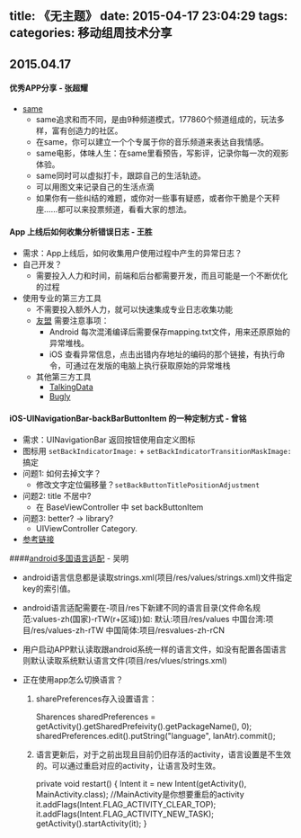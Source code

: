 title: 《无主题》
date: 2015-04-17 23:04:29
tags:
categories: 移动组周技术分享
---
## 2015.04.17

#### 优秀APP分享 - 张超耀
- [same](https://ohsame.com)
   - same追求和而不同，是由9种频道模式，177860个频道组成的，玩法多样，富有创造力的社区。
   - 在same，你可以建立一个个专属于你的音乐频道来表达自我情感。
   - same电影，体味人生：在same里看预告，写影评，记录你每一次的观影体验。
   - same同时可以虚拟打卡，跟踪自己的生活轨迹。
   - 可以用图文来记录自己的生活点滴
   - 如果你有一些纠结的难题，或你对一些事有疑惑，或者你干脆是个天秤座……都可以来投票频道，看看大家的想法。

#### App 上线后如何收集分析错误日志 - 王胜
- 需求：App上线后，如何收集用户使用过程中产生的异常日志？
- 自己开发？
  - 需要投入人力和时间，前端和后台都需要开发，而且可能是一个不断优化的过程
- 使用专业的第三方工具
  - 不需要投入额外人力，就可以快速集成专业日志收集功能
  - [友盟](http://www.umeng.com/)
    需要注意事项：
    - Android 每次混淆编译后需要保存mapping.txt文件，用来还原原始的异常堆栈。
    - iOS 查看异常信息，点击出错内存地址的编码的那个链接，有执行命令，可通过在发版的电脑上执行获取原始的异常堆栈
  - 其他第三方工具
    - [TalkingData](https://www.talkingdata.com/products.jsp)
    - [Bugly](http://bugly.qq.com/)

#### iOS-UINavigationBar-backBarButtonItem 的一种定制方式 - 曾铭

- 需求：UINavigationBar 返回按钮使用自定义图标
- 图标用 `setBackIndicatorImage:` + `setBackIndicatorTransitionMaskImage:` 搞定
- 问题1: 如何去掉文字？
	- 修改文字定位偏移量？`setBackButtonTitlePositionAdjustment`
- 问题2: title 不居中?
	- 在 BaseViewController 中 set backButtonItem
- 问题3: better? -\> library?
	- UIViewController Category.
- [参考链接](http://justabeech.com/2014/02/24/empty-back-button-on-ios7/)

####[android多国语言适配](http://blog.csdn.net/dyllove98/article/details/8831908) - 吴明
 - android语言信息都是读取strings.xml(项目/res/values/strings.xml)文件指定key的索引值。

 - android语言适配需要在-项目/res下新建不同的语言目录(文件命名规范:values-zh(国家)-rTW(r+区域))如:
       默认:项目/res/values
       中国台湾:项目/res/values-zh-rTW
       中国简体:项目/resvalues-zh-rCN

 - 用户启动APP默认读取跟android系统一样的语言文件，如没有配置各国语言则默认读取系统默认语言文件(项目/res/vlues/strings.xml)

 - 正在使用app怎么切换语言？
    <ol>
    <li>sharePreferences存入设置语言：</li>
    
	Sharences sharedPreferences = getActivity().getSharedPrefeivity().getPackageName(), 0);
	sharedPreferences.edit().putString("language", lanAtr).commit();
	
    <li>语言更新后，对于之前出现且目前仍旧存活的activity，语言设置是不生效的。可以通过重启对应的activity，让语言及时生效。
    </li>

     private void restart() {
              Intent it = new Intent(getActivity(), MainActivity.class); //MainActivity是你想要重启的activity
              it.addFlags(Intent.FLAG_ACTIVITY_CLEAR_TOP);
             it.addFlags(Intent.FLAG_ACTIVITY_NEW_TASK);
             getActivity().startActivity(it);
	   }
    
      </ol>
